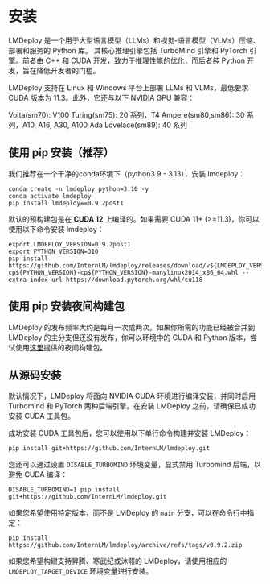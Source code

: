 # 安装

LMDeploy 是一个用于大型语言模型（LLMs）和视觉-语言模型（VLMs）压缩、部署和服务的 Python 库。
其核心推理引擎包括 TurboMind 引擎和 PyTorch 引擎。前者由 C++ 和 CUDA 开发，致力于推理性能的优化，而后者纯 Python 开发，旨在降低开发者的门槛。

LMDeploy 支持在 Linux 和 Windows 平台上部署 LLMs 和 VLMs，最低要求 CUDA 版本为 11.3。此外，它还与以下 NVIDIA GPU 兼容：

Volta(sm70): V100
Turing(sm75): 20 系列，T4
Ampere(sm80,sm86): 30 系列，A10, A16, A30, A100
Ada Lovelace(sm89): 40 系列

## 使用 pip 安装（推荐）

我们推荐在一个干净的conda环境下（python3.9 - 3.13），安装 lmdeploy：

```shell
conda create -n lmdeploy python=3.10 -y
conda activate lmdeploy
pip install lmdeploy==0.9.2post1
```

默认的预构建包是在 **CUDA 12** 上编译的。如果需要 CUDA 11+ (>=11.3)，你可以使用以下命令安装 lmdeploy：

```shell
export LMDEPLOY_VERSION=0.9.2post1
export PYTHON_VERSION=310
pip install https://github.com/InternLM/lmdeploy/releases/download/v${LMDEPLOY_VERSION}/lmdeploy-${LMDEPLOY_VERSION}+cu118-cp${PYTHON_VERSION}-cp${PYTHON_VERSION}-manylinux2014_x86_64.whl --extra-index-url https://download.pytorch.org/whl/cu118
```

## 使用 pip 安装夜间构建包

LMDeploy 的发布频率大约是每月一次或两次。如果你所需的功能已经被合并到 LMDeploy 的主分支但还没有发布，你可以环境中的 CUDA 和 Python 版本，尝试使用[这里](https://github.com/zhyncs/lmdeploy-build)提供的夜间构建包。

## 从源码安装

默认情况下，LMDeploy 将面向 NVIDIA CUDA 环境进行编译安装，并同时启用 Turbomind 和 PyTorch 两种后端引擎。在安装 LMDeploy 之前，请确保已成功安装 CUDA 工具包。

成功安装 CUDA 工具包后，您可以使用以下单行命令构建并安装 LMDeploy：

```shell
pip install git+https://github.com/InternLM/lmdeploy.git
```

您还可以通过设置 `DISABLE_TURBOMIND` 环境变量，显式禁用 Turbomind 后端，以避免 CUDA 编译：

```shell
DISABLE_TURBOMIND=1 pip install git+https://github.com/InternLM/lmdeploy.git
```

如果您希望使用特定版本，而不是 LMDeploy 的 `main` 分支，可以在命令行中指定：

```shell
pip install https://github.com/InternLM/lmdeploy/archive/refs/tags/v0.9.2.zip
```

如果您希望构建支持昇腾、寒武纪或沐熙的 LMDeploy，请使用相应的 `LMDEPLOY_TARGET_DEVICE` 环境变量进行安装。
